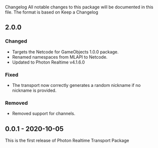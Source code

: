 Changelog
All notable changes to this package will be documented in this file. The format is based on Keep a Changelog

## 2.0.0

### Changed
- Targets the Netcode for GameObjects 1.0.0 package.
- Renamed namespaces from MLAPI to Netcode.
- Updated to Photon Realtime v4.1.6.0

### Fixed
- The transport now correctly generates a random nickname if no nickname is provided.

### Removed
- Removed support for channels.

## 0.0.1 - 2020-10-05
This is the first release of Photon Realtime Transport Package